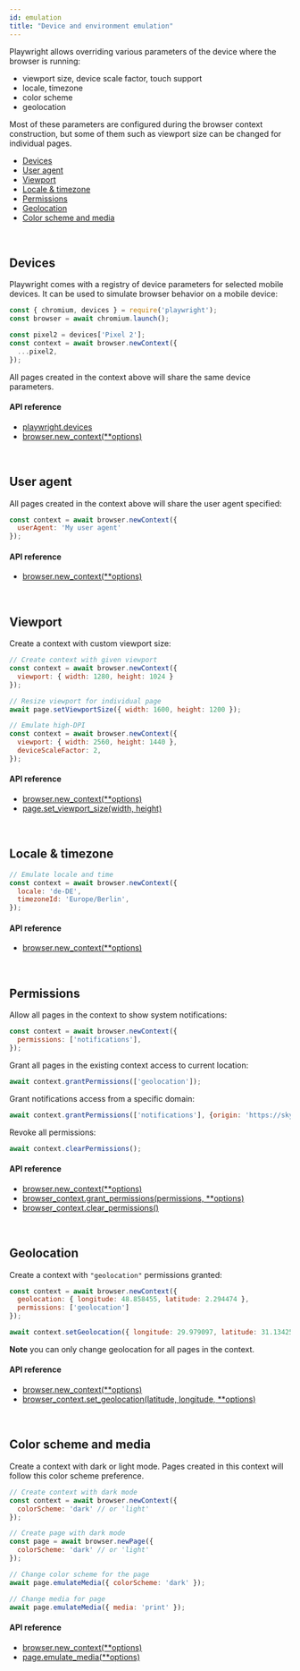 ```yaml
---
id: emulation
title: "Device and environment emulation"
---
```


Playwright allows overriding various parameters of the device where the browser is running:
- viewport size, device scale factor, touch support
- locale, timezone
- color scheme
- geolocation

Most of these parameters are configured during the browser context construction, but some of them such as viewport size can be changed for individual pages.

- [Devices](#devices)
- [User agent](#user-agent)
- [Viewport](#viewport)
- [Locale & timezone](#locale--timezone)
- [Permissions](#permissions)
- [Geolocation](#geolocation)
- [Color scheme and media](#color-scheme-and-media)

<br/>

## Devices

Playwright comes with a registry of device parameters for selected mobile devices. It can be used to simulate browser behavior on a mobile device:

```js
const { chromium, devices } = require('playwright');
const browser = await chromium.launch();

const pixel2 = devices['Pixel 2'];
const context = await browser.newContext({
  ...pixel2,
});
```

All pages created in the context above will share the same device parameters.

#### API reference
- [playwright.devices](./api/class-playwright.md#playwrightdevices)
- [browser.new_context(**options)](./api/class-browser.md#browsernewcontextoptions)

<br/>

## User agent

All pages created in the context above will share the user agent specified:

```js
const context = await browser.newContext({
  userAgent: 'My user agent'
});
```

#### API reference
- [browser.new_context(**options)](./api/class-browser.md#browsernewcontextoptions)

<br/>

## Viewport

Create a context with custom viewport size:

```js
// Create context with given viewport
const context = await browser.newContext({
  viewport: { width: 1280, height: 1024 }
});

// Resize viewport for individual page
await page.setViewportSize({ width: 1600, height: 1200 });

// Emulate high-DPI
const context = await browser.newContext({
  viewport: { width: 2560, height: 1440 },
  deviceScaleFactor: 2,
});
```

#### API reference
- [browser.new_context(**options)](./api/class-browser.md#browsernewcontextoptions)
- [page.set_viewport_size(width, height)](./api/class-page.md#pagesetviewportsizewidth-height)

<br/>

## Locale & timezone

```js
// Emulate locale and time
const context = await browser.newContext({
  locale: 'de-DE',
  timezoneId: 'Europe/Berlin',
});
```

#### API reference
- [browser.new_context(**options)](./api/class-browser.md#browsernewcontextoptions)

<br/>

## Permissions

Allow all pages in the context to show system notifications:

```js
const context = await browser.newContext({
  permissions: ['notifications'],
});
```

Grant all pages in the existing context access to current location:

```js
await context.grantPermissions(['geolocation']);
```

Grant notifications access from a specific domain:

```js
await context.grantPermissions(['notifications'], {origin: 'https://skype.com'} );
```

Revoke all permissions:

```js
await context.clearPermissions();
```

#### API reference
- [browser.new_context(**options)](./api/class-browser.md#browsernewcontextoptions)
- [browser_context.grant_permissions(permissions, **options)](./api/class-browsercontext.md#browsercontextgrantpermissionspermissions-options)
- [browser_context.clear_permissions()](./api/class-browsercontext.md#browsercontextclearpermissions)

<br/>

## Geolocation

Create a context with `"geolocation"` permissions granted:

```js
const context = await browser.newContext({
  geolocation: { longitude: 48.858455, latitude: 2.294474 },
  permissions: ['geolocation']
});
```

```js
await context.setGeolocation({ longitude: 29.979097, latitude: 31.134256 });
```

**Note** you can only change geolocation for all pages in the context.

#### API reference
- [browser.new_context(**options)](./api/class-browser.md#browsernewcontextoptions)
- [browser_context.set_geolocation(latitude, longitude, **options)](./api/class-browsercontext.md#browsercontextsetgeolocationlatitude-longitude-options)

<br/>

## Color scheme and media

Create a context with dark or light mode. Pages created in this context will follow this color scheme preference.

```js
// Create context with dark mode
const context = await browser.newContext({
  colorScheme: 'dark' // or 'light'
});

// Create page with dark mode
const page = await browser.newPage({
  colorScheme: 'dark' // or 'light'
});

// Change color scheme for the page
await page.emulateMedia({ colorScheme: 'dark' });

// Change media for page
await page.emulateMedia({ media: 'print' });
```

#### API reference
- [browser.new_context(**options)](./api/class-browser.md#browsernewcontextoptions)
- [page.emulate_media(**options)](./api/class-page.md#pageemulatemediaoptions)

[Accessibility]: ./api/class-accessibility.md "Accessibility"
[Browser]: ./api/class-browser.md "Browser"
[BrowserContext]: ./api/class-browsercontext.md "BrowserContext"
[BrowserType]: ./api/class-browsertype.md "BrowserType"
[CDPSession]: ./api/class-cdpsession.md "CDPSession"
[ChromiumBrowserContext]: ./api/class-chromiumbrowsercontext.md "ChromiumBrowserContext"
[ConsoleMessage]: ./api/class-consolemessage.md "ConsoleMessage"
[Dialog]: ./api/class-dialog.md "Dialog"
[Download]: ./api/class-download.md "Download"
[ElementHandle]: ./api/class-elementhandle.md "ElementHandle"
[FileChooser]: ./api/class-filechooser.md "FileChooser"
[FirefoxBrowser]: ./api/class-firefoxbrowser.md "FirefoxBrowser"
[Frame]: ./api/class-frame.md "Frame"
[JSHandle]: ./api/class-jshandle.md "JSHandle"
[Keyboard]: ./api/class-keyboard.md "Keyboard"
[Mouse]: ./api/class-mouse.md "Mouse"
[Page]: ./api/class-page.md "Page"
[Playwright]: ./api/class-playwright.md "Playwright"
[Request]: ./api/class-request.md "Request"
[Response]: ./api/class-response.md "Response"
[Route]: ./api/class-route.md "Route"
[Selectors]: ./api/class-selectors.md "Selectors"
[TimeoutError]: ./api/class-timeouterror.md "TimeoutError"
[Touchscreen]: ./api/class-touchscreen.md "Touchscreen"
[Video]: ./api/class-video.md "Video"
[WebKitBrowser]: ./api/class-webkitbrowser.md "WebKitBrowser"
[WebSocket]: ./api/class-websocket.md "WebSocket"
[Worker]: ./api/class-worker.md "Worker"
[Element]: https://developer.mozilla.org/en-US/docs/Web/API/element "Element"
[Evaluation Argument]: ./core-concepts.md#evaluationargument "Evaluation Argument"
[iterator]: https://developer.mozilla.org/en-US/docs/Web/JavaScript/Reference/Iteration_protocols "Iterator"
[origin]: https://developer.mozilla.org/en-US/docs/Glossary/Origin "Origin"
[selector]: https://developer.mozilla.org/en-US/docs/Web/CSS/CSS_Selectors "selector"
[Serializable]: https://developer.mozilla.org/en-US/docs/Web/JavaScript/Reference/Global_Objects/JSON/stringify#Description "Serializable"
[UIEvent.detail]: https://developer.mozilla.org/en-US/docs/Web/API/UIEvent/detail "UIEvent.detail"
[UnixTime]: https://en.wikipedia.org/wiki/Unix_time "Unix Time"
[xpath]: https://developer.mozilla.org/en-US/docs/Web/XPath "xpath"

[Any]: https://docs.python.org/3/library/typing.html#typing.Any "Any"
[bool]: https://docs.python.org/3/library/stdtypes.html "bool"
[Callable]: https://docs.python.org/3/library/typing.html#typing.Callable "Callable"
[Dict]: https://docs.python.org/3/library/typing.html#typing.Dict "Dict"
[float]: https://docs.python.org/3/library/stdtypes.html#numeric-types-int-float-complex "float"
[int]: https://docs.python.org/3/library/stdtypes.html#numeric-types-int-float-complex "int"
[List]: https://docs.python.org/3/library/typing.html#typing.List "List"
[NoneType]: https://docs.python.org/3/library/constants.html#None "None"
[pathlib.Path]: https://realpython.com/python-pathlib/ "pathlib.Path"
[str]: https://docs.python.org/3/library/stdtypes.html#text-sequence-type-str "str"
[Union]: https://docs.python.org/3/library/typing.html#typing.Union "Union"